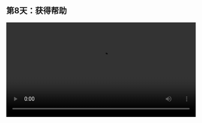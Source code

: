 ## 第8天：获得帮助
 

<video width="100%" controls controlslist="nodownload nofullscreen noremoteplayback" disablePictureInPicture>
  <source src="https://api.keepwork.com/storage/v0/siteFiles/11989/raw#1586889627511session8.webm" type="video/webm">
  <source src="https://api.keepwork.com/storage/v0/siteFiles/11990/raw#1586889639268session8_small.mp4" type="video/mp4" />
   
  你的浏览器不支持播放
</video>
<style>
video::-webkit-media-controls-fullscreen-button { display: none; } 
</style>

### 字幕

阅读官方文档，从而获得帮助，是程序员的一项必备技能。
在Paracraft中，你可以通过点击**新手教学视频**，来查看官方的帮助。
我们看到，它打开了一个这样的网站。
这是Paracraft的官方文档。
左侧可以查看和学习。
这里呢，有一些官方的教程。
那么点击Keepwork网站上方的**学习**，
这里呢，有更多的学习资料。
比如你可以购买我们官方编写的教材，有很多种。
如果你有疑问，还可以加入这个官方的qq群。
提问题呢，我们需要点击**Paracraft技术答疑**这个按钮，
它会打开一个这样的网站。
你可以先看看这里有没有其他人提了类似的问题。
如果没有呢，你可以点击**我要提问**。
在这里呢，提出你的问题，并做好描述。
注意提问时，问题的标题里，要带着Paracraft字样。

### 动手练习
花一些时间，观看我们的教学文档或购买我们的教材